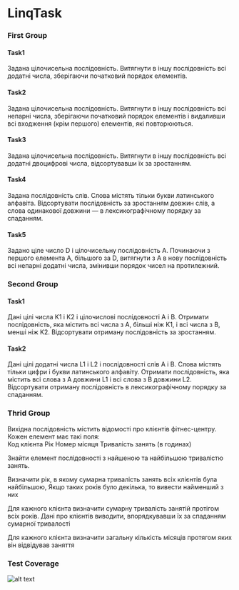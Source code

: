 # LinqTask

### First Group

#### Task1
Задана цілочисельна послідовність. Витягнути в іншу послідовність всі додатні числа, зберігаючи початковий порядок елементів.

#### Task2
Задана цілочисельна послідовність. Витягнути в іншу послідовність всі непарні числа, зберігаючи початковий порядок елементів 
і видаливши всі входження (крім першого) елементів, які повторюються. 

#### Task3
Задана цілочисельна послідовність. Витягнути в іншу послідовність всі додатні двоцифрові числа, відсортувавши їх за зростанням. 
 
#### Task4
Задана послідовність слів. Слова містять тільки букви латинського алфавіта. Відсортувати послідовність за зростанням довжин слів, 
а слова одинакової довжини — в лексикографічному порядку за спаданням.  

#### Task5
Задано ціле число D і цілочисельну послідовність A. Починаючи з першого елемента A, більшого за D, витягнути з A в нову послідовність
всі непарні додатні числа, змінивши порядок чисел на протилежний.


### Second Group

#### Task1
Дані цілі числа K1 і K2 і цілочислові послідовності A і B. Отримати послідовність, яка містить всі числа з A, більші ніж K1, і 
всі числа з B, менші ніж K2. Відсортувати отриману послідовність за зростанням.  

#### Task2
Дані цілі додатні числа L1 і L2 і послідовності слів A і B. Слова містять тільки цифри і букви латинського алфавіту. Отримати 
послідовність, яка містить всі слова з A довжини L1 і всі слова з B довжини L2. Відсортувати отриману послідовність в лексикографічному 
порядку за спаданням.


### Thrid Group

Вихідна послідовність містить відомості про клієнтів фітнес-центру. Кожен елемент має такі поля:  
Код клієнта Рік Номер місяця Тривалість занять (в годинах) 

Знайти елемент послідовності з найшеною  та найбільшою тривалістю занять. 

Визначити рік, в якому сумарна тривалість занять всіх клієнтів була найбільшою, Якщо таких років було декілька, то вивести 
найменший з них

Для кажного клієнта визначити сумарну тривалість занятій протігом всіх років. Дані про клієнтів виводити, впорядкувавши їх за 
спаданням сумарної тривалості 

Для кажного клієнта  визначити загальну кількість  місяців протягом яких він відвідував заняття

### Test Coverage
![alt text](https://drive.google.com/file/d/1_ZVdw53ZSeVCrO4cM5EOK4RagA9WAH48/view?usp=sharing/to/img.png)
